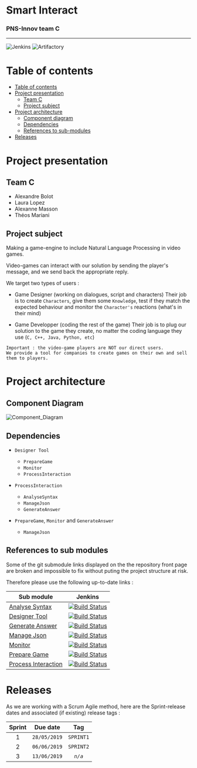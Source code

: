# Smart Interact
### PNS-Innov team C

---

![Jenkins](https://img.shields.io/badge/Jenkins-v2.164.1-brightgreen.svg)
![Artifactory](https://img.shields.io/badge/Artifactory-v6.8.7-brightgreen.svg)

Table of contents
===

- [Table of contents](#Table-of-contents)
- [Project presentation](#Project-presentation)
    - [Team C](#Team-C)
    - [Project subject](#Project-subject)
- [Project architecture](#Project-architecture)
    - [Component diagram](#Component-diagram)
    - [Dependencies](#Dependencies)
    - [References to sub-modules](#References-to-sub-modules)
- [Releases](#Releases)

Project presentation
===
    
Team C
---

- Alexandre Bolot
- Laura Lopez
- Alexanne Masson
- Théos Mariani

Project subject
---

Making a game-engine to include Natural Language Processing in video games.

Video-games can interact with our solution by sending the player's message, and we send back the appropriate reply.

We target two types of users :

- Game Designer (working on dialogues, script and characters)
Their job is to create `Characters`, give them some `Knowledge`, test if they match the expected behaviour and monitor the `Character's` reactions (what's in their mind)

- Game Developper (coding the rest of the game)
Their job is to plug our solution to the game they create, no matter the coding language they use (`C, C++, Java, Python, etc`)

```
Important : the video-game players are NOT our direct users.
We provide a tool for companies to create games on their own and sell them to players.
```

Project architecture
===

Component Diagram
---

![Component_Diagram](https://github.com/PNS-PS7-1819/pns-innov1819-new-pns-innov1819-c-smartinteract/blob/develop/Component_Diagram.png)
    
Dependencies
---

- `Designer Tool`
  - `PrepareGame`
  - `Monitor`
  - `ProcessInteraction`
  
- `ProcessInteraction`
  - `AnalyseSyntax`
  - `ManageJson`
  - `GenerateAnswer`
   
- `PrepareGame`, `Monitor` and `GenerateAnswer`
  - `ManageJson`

References to sub modules
---

Some of the git submodule links displayed on the the repository front page are broken and impossible to fix without puting the project structure at risk.

Therefore please use the following up-to-date links :


| Sub module | Jenkins |
| ---------- | ------- |
| [Analyse Syntax](https://github.com/PNS-PS7-1819/AnalyseSyntax-c/) | [![Build Status](http://51.83.69.199:8080/buildStatus/icon?job=AnalyseSyntax-c)](http://51.83.69.199:8080/job/AnalyseSyntax-c/) |
| [Designer Tool](https://github.com/PNS-PS7-1819/DesignerTool-c/) | [![Build Status](http://51.83.69.199:8080/buildStatus/icon?job=DesignerTool-c)](http://51.83.69.199:8080/job/DesignerTool-c/) |
| [Generate Answer](https://github.com/PNS-PS7-1819/GenerateAnswer-c/) | [![Build Status](http://51.83.69.199:8080/buildStatus/icon?job=GenerateAnswer-c)](http://51.83.69.199:8080/job/GenerateAnswer-c/) |
| [Manage Json](https://github.com/PNS-PS7-1819/ManageJson-c/) | [![Build Status](http://51.83.69.199:8080/buildStatus/icon?job=ManageJson-c)](http://51.83.69.199:8080/job/ManageJson-c/) |
| [Monitor](https://github.com/PNS-PS7-1819/Monitor-c/) | [![Build Status](http://51.83.69.199:8080/buildStatus/icon?job=Monitor-c)](http://51.83.69.199:8080/job/Monitor-c/) |
| [Prepare Game](https://github.com/PNS-PS7-1819/PrepareGame-c/) | [![Build Status](http://51.83.69.199:8080/buildStatus/icon?job=PrepareGame-c)](http://51.83.69.199:8080/job/PrepareGame-c/) |
| [Process Interaction](https://github.com/PNS-PS7-1819/ProcessInteraction-c/) | [![Build Status](http://51.83.69.199:8080/buildStatus/icon?job=ProcessInteraction-c)](http://51.83.69.199:8080/job/ProcessInteraction-c/) |

Releases
===

As we are working with a Scrum Agile method, here are the Sprint-release dates and associated (if existing) release tags :


|   Sprint   |    Due date    |     Tag      |
| :--------: | :------------: | :----------: |
|     1      |  `28/05/2019`  |  `SPRINT1`   |
|     2      |  `06/06/2019`  |  `SPRINT2`   |
|     3      |  `13/06/2019`  |   *`n/a`*    |